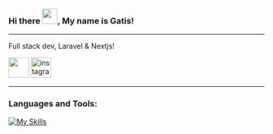 ### Hi there <img src="https://raw.githubusercontent.com/MartinHeinz/MartinHeinz/master/wave.gif" width="30px">, My name is Gatis!

---
Full stack dev, Laravel & Nextjs!


<a href="mailto:g.purvins@gmail.com"> <img height="40" src="https://brandeps.com/logo-download/G/Gmail-logo-vector-01.svg"></a>
<a href="https://instagram.com/purvinsg"> <img src="https://raw.githubusercontent.com/rahuldkjain/github-profile-readme-generator/master/src/images/icons/Social/instagram.svg" alt="instagram" height="40" /></a>
</p>

---
<h3 align="left">Languages and Tools:</h3>

[![My Skills](https://skillicons.dev/icons?i=php,laravel,mysql,js,ts,html,css,vue,tailwind,git)]((https://skillicons.dev))
